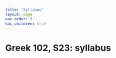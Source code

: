```yaml
---
title: "Syllabus"
layout: page
nav_order: 5
has_children: true
---
```



# Greek 102, S23: syllabus
